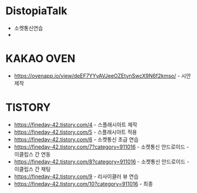 # DistopiaTalk
- 소켓통신연습
- 
# KAKAO OVEN
- https://ovenapp.io/view/deEF7YYyAVJeeOZEtvnSwcX9N6f2kmso/ - 시안제작

# TISTORY
- https://fineday-42.tistory.com/4 - 스플래시아트 제작
- https://fineday-42.tistory.com/5 - 스플래시아트 적용
- https://fineday-42.tistory.com/6 - 소켓통신 초급 연습
- https://fineday-42.tistory.com/7?category=911016 - 소켓통신 안드로이드 - 이클립스 간 연동
- https://fineday-42.tistory.com/8?category=911016 - 소켓통신 안드로이드 - 이클립스 간 채팅
- https://fineday-42.tistory.com/9 - 리사이클러 뷰 연습
- https://fineday-42.tistory.com/10?category=911016 - 최종
